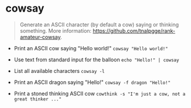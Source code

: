 # cowsay
> Generate an ASCII character (by default a cow) saying or thinking something.
> More information: <https://github.com/tnalpgge/rank-amateur-cowsay>.

- Print an ASCII cow saying "Hello world!"
`cowsay "Hello world!"`

- Use text from standard input for the balloon
`echo "Hello!" | cowsay`

- List all available characters
`cowsay -l`

- Print an ASCII dragon saying "Hello!"
`cowsay -f dragon "Hello!"`

- Print a stoned thinking ASCII cow
`cowthink -s "I'm just a cow, not a great thinker ..."`
